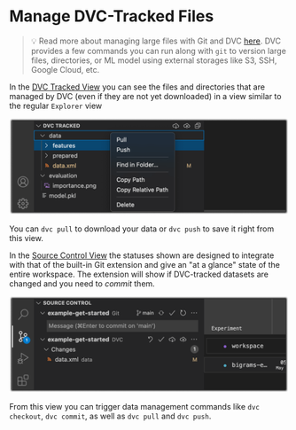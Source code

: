 # Manage DVC-Tracked Files

> 💡 Read more about managing large files with Git and DVC
> [here](https://dvc.org/doc/start/data-management). DVC provides a few commands
> you can run along with `git` to version large files, directories, or ML model
> using external storages like S3, SSH, Google Cloud, etc.

In the [DVC Tracked View](command:dvc.views.trackedExplorerTree.focus) you can
see the files and directories that are managed by DVC (even if they are not yet
downloaded) in a view similar to the regular `Explorer` view

<p align="center">
  <img src="images/dvc-tracked-explorer.png" 
       alt="DVC-Tracked Explorer Integration" />
</p>

You can `dvc pull` to download your data or `dvc push` to save it right from
this view.

In the [Source Control View](command:workbench.view.scm) the statuses shown are
designed to integrate with that of the built-in Git extension and give an "at a
glance" state of the entire workspace. The extension will show if DVC-tracked
datasets are changed and you need to _commit_ them.

<p align="center">
  <img src="images/dvc-tracked-scm.png" alt="DVC-Tracked SCM Integration" />
</p>

From this view you can trigger data management commands like `dvc checkout`,
`dvc commit`, as well as `dvc pull` and `dvc push`.
